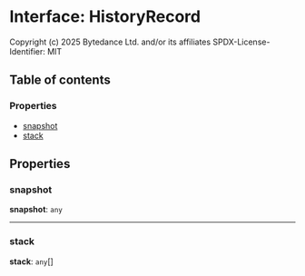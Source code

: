 # Interface: HistoryRecord

Copyright (c) 2025 Bytedance Ltd. and/or its affiliates
SPDX-License-Identifier: MIT

## Table of contents

### Properties

* [snapshot](/en/auto-docs/free-layout-editor/interfaces/HistoryRecord.md#snapshot)
* [stack](/en/auto-docs/free-layout-editor/interfaces/HistoryRecord.md#stack)

## Properties

### snapshot

**snapshot**: `any`

***

### stack

**stack**: `any`\[]
